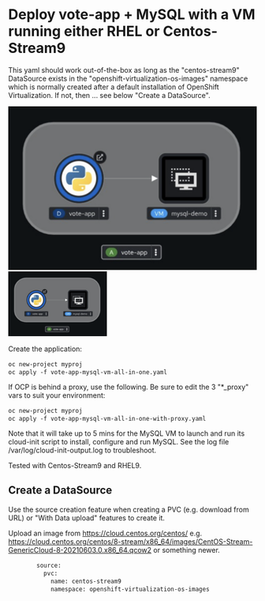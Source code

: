 # Deploy vote-app + MySQL with a VM running either RHEL or Centos-Stream9

This yaml should work out-of-the-box as long as the "centos-stream9" DataSource exists in the "openshift-virtualization-os-images" namespace which is normally created after a default installation of OpenShift Virtualization.   If not, then ... see below "Create a DataSource". 

![My Image](./images/vote-app-plus-vm-demo.png "This is what it looks like")
<img src="./images/vote-app-plus-vm-demo.png" alt="This is what it looks like" width="200">

Create the application:

```
oc new-project myproj
oc apply -f vote-app-mysql-vm-all-in-one.yaml
```

If OCP is behind a proxy, use the following. Be sure to edit the 3 "*_proxy" vars to suit your environment:
```
oc new-project myproj
oc apply -f vote-app-mysql-vm-all-in-one-with-proxy.yaml
```

Note that it will take up to 5 mins for the MySQL VM to launch and run its cloud-init script to install, configure and run MySQL.  See the log file /var/log/cloud-init-output.log to troubleshoot. 

Tested with Centos-Stream9 and RHEL9.


## Create a DataSource

Use the source creation feature when creating a PVC (e.g. download from URL) or "With Data upload" features to create it.

Upload an image from https://cloud.centos.org/centos/
e.g.
https://cloud.centos.org/centos/8-stream/x86_64/images/CentOS-Stream-GenericCloud-8-20210603.0.x86_64.qcow2
or something newer.

```
        source:
          pvc:
            name: centos-stream9
            namespace: openshift-virtualization-os-images
```


